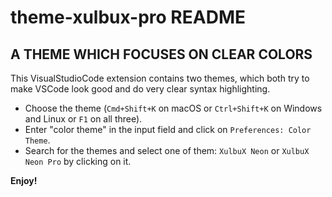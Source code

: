 # theme-xulbux-pro README

## A THEME WHICH FOCUSES ON CLEAR COLORS

This VisualStudioCode extension contains two themes, which both try to make VSCode look good and do very clear syntax highlighting.

* Choose the theme (`Cmd+Shift+K` on macOS or `Ctrl+Shift+K` on Windows and Linux or `F1` on all three).
* Enter "color theme" in the input field and click on `Preferences: Color Theme`.
* Search for the themes and select one of them: `XulbuX Neon` or `XulbuX Neon Pro` by clicking on it.

**Enjoy!**
